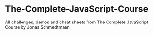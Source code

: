 # The-Complete-JavaScript-Course
All challenges, demos and cheat sheets from The Complete JavaScript Course by Jonas Schmedtmann
